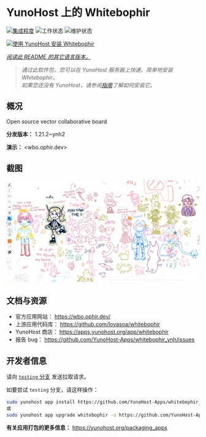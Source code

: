 <!--
注意：此 README 由 <https://github.com/YunoHost/apps/tree/master/tools/readme_generator> 自动生成
请勿手动编辑。
-->

# YunoHost 上的 Whitebophir

[![集成程度](https://apps.yunohost.org/badge/integration/whitebophir)](https://ci-apps.yunohost.org/ci/apps/whitebophir/)
![工作状态](https://apps.yunohost.org/badge/state/whitebophir)
![维护状态](https://apps.yunohost.org/badge/maintained/whitebophir)

[![使用 YunoHost 安装 Whitebophir](https://install-app.yunohost.org/install-with-yunohost.svg)](https://install-app.yunohost.org/?app=whitebophir)

*[阅读此 README 的其它语言版本。](./ALL_README.md)*

> *通过此软件包，您可以在 YunoHost 服务器上快速、简单地安装 Whitebophir。*  
> *如果您还没有 YunoHost，请参阅[指南](https://yunohost.org/install)了解如何安装它。*

## 概况

Open source vector collaborative board


**分发版本：** 1.21.2~ynh2

**演示：** <wbo.ophir.dev>

## 截图

![Whitebophir 的截图](./doc/screenshots/screenshots.png)

## 文档与资源

- 官方应用网站： <https://wbo.ophir.dev/>
- 上游应用代码库： <https://github.com/lovasoa/whitebophir>
- YunoHost 商店： <https://apps.yunohost.org/app/whitebophir>
- 报告 bug： <https://github.com/YunoHost-Apps/whitebophir_ynh/issues>

## 开发者信息

请向 [`testing` 分支](https://github.com/YunoHost-Apps/whitebophir_ynh/tree/testing) 发送拉取请求。

如要尝试 `testing` 分支，请这样操作：

```bash
sudo yunohost app install https://github.com/YunoHost-Apps/whitebophir_ynh/tree/testing --debug
或
sudo yunohost app upgrade whitebophir -u https://github.com/YunoHost-Apps/whitebophir_ynh/tree/testing --debug
```

**有关应用打包的更多信息：** <https://yunohost.org/packaging_apps>
